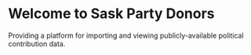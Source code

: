 # Welcome to Sask Party Donors

Providing a platform for importing and viewing publicly-available political contribution data.
